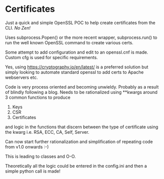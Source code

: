 # Certificates

Just a quick and simple OpenSSL POC to help create certificates from the CLI. *No Zen!*

Uses subprocess.Popen() or the more recent wrapper, subprocess.run() to run the well known OpenSSL command to create various certs.

Some attempt to add configuration and edit to an openssl.cnf is made. Custom cfg is used for specific requirements.

Yes, using https://cryptography.io/en/latest/ is a preferred solution but simply looking to automate standard openssl
to add certs to Apache webservers etc.

Code is very process oriented and becoming unwieldy. Probably as a result of blindly following a blog.
Needs to be rationalized using **kwargs around 3 common functions to produce

1. Keys
2. CSR
3. Certificates

and logic in the functions that discern between the type of certificate using the kwarg
i.e. RSA, ECC, CA, Self, Server.

Can now start further rationalization and simplification of repeating code from v1.0 onwards :-)

This is leading to classes and O-O.

Theoretically all the logic could be entered in the config.ini and then a simple python call is made!

